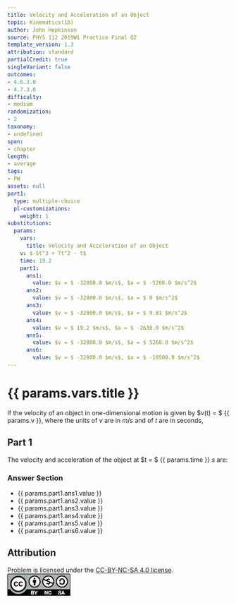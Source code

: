 ```yaml
---
title: Velocity and Acceleration of an Object
topic: Kinematics(1D)
author: John Hopkinson
source: PHYS 112 2019W1 Practice Final Q2
template_version: 1.3
attribution: standard
partialCredit: true
singleVariant: false
outcomes:
- 4.6.3.0
- 4.7.3.0
difficulty:
- medium
randomization:
- 2
taxonomy:
- undefined
span:
- chapter
length:
- average
tags:
- PW
assets: null
part1:
  type: multiple-choice
  pl-customizations:
    weight: 1
substitutions:
  params:
    vars:
      title: Velocity and Acceleration of an Object
    v: $-5t^3 + 7t^2 - t$
    time: 19.2
    part1:
      ans1:
        value: $v = $ -32800.0 $m/s$, $a = $ -5260.0 $m/s^2$
      ans2:
        value: $v = $ -32800.0 $m/s$, $a = $ 0 $m/s^2$
      ans3:
        value: $v = $ -32800.0 $m/s$, $a = $ 9.81 $m/s^2$
      ans4:
        value: $v = $ 19.2 $m/s$, $a = $ -2630.0 $m/s^2$
      ans5:
        value: $v = $ -32800.0 $m/s$, $a = $ 5260.0 $m/s^2$
      ans6:
        value: $v = $ -32800.0 $m/s$, $a = $ -10500.0 $m/s^2$
---
```

# {{ params.vars.title }}
If the velocity of an object in one-dimensional motion is given by $v(t) = $ {{ params.v }}, where the units of $v$ are in $m/s$ and of $t$ are in seconds,

## Part 1

The velocity and acceleration of the object at $t = $ {{ params.time }} $s$ are:

### Answer Section

- {{ params.part1.ans1.value }}
- {{ params.part1.ans2.value }}
- {{ params.part1.ans3.value }}
- {{ params.part1.ans4.value }}
- {{ params.part1.ans5.value }}
- {{ params.part1.ans6.value }}

## Attribution

Problem is licensed under the [CC-BY-NC-SA 4.0 license](https://creativecommons.org/licenses/by-nc-sa/4.0/).<br> ![The Creative Commons 4.0 license requiring attribution-BY, non-commercial-NC, and share-alike-SA license.](https://raw.githubusercontent.com/firasm/bits/master/by-nc-sa.png)